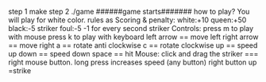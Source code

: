 step 1 make
step 2 ./game
######game starts#######
how to play?
You will play for  white color.
rules as Scoring & penalty:
	white:+10
	queen:+50
	black:-5
	striker foul:-5
	-1 for every second
striker Controls:
	press m to play with mouse
	press k to play with keyboard
	left arrow == move left
	right arrow == move right
	a == rotate anti clockwise
	c == rotate  clockwise
	up == speed up
	down == speed down
	space == hit
Mouse:
	click and drag the striker === right mouse button.
	long press increases speed (any button)
	right button up =strike


